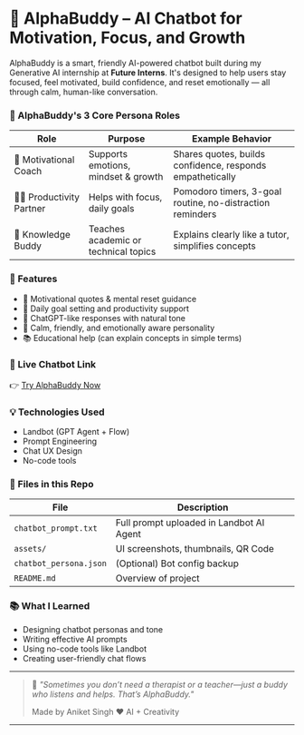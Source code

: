 # 🤖 AlphaBuddy – AI Chatbot for Motivation, Focus, and Growth

AlphaBuddy is a smart, friendly AI-powered chatbot built during my Generative AI internship at **Future Interns**. It's designed to help users stay focused, feel motivated, build confidence, and reset emotionally — all through calm, human-like conversation.

### 🧠 AlphaBuddy's 3 Core Persona Roles

| Role                  | Purpose                              | Example Behavior |
|-----------------------|--------------------------------------|------------------|
| 💬 Motivational Coach | Supports emotions, mindset & growth | Shares quotes, builds confidence, responds empathetically |
| 🧑‍💻 Productivity Partner | Helps with focus, daily goals      | Pomodoro timers, 3-goal routine, no-distraction reminders |
| 📘 Knowledge Buddy    | Teaches academic or technical topics | Explains clearly like a tutor, simplifies concepts |

### 🌟 Features
- 🚀 Motivational quotes & mental reset guidance
- 🎯 Daily goal setting and productivity support
- 💬 ChatGPT-like responses with natural tone
- 🤝 Calm, friendly, and emotionally aware personality
- 📚 Educational help (can explain concepts in simple terms)

### 🔗 Live Chatbot Link
👉 [Try AlphaBuddy Now](https://landbot.online/v3/H-3039699-7SRS68U7JTUYNRLS/index.html)


### 💡 Technologies Used
- Landbot (GPT Agent + Flow)
- Prompt Engineering
- Chat UX Design
- No-code tools

### 📂 Files in this Repo
| File | Description |
|------|-------------|
| `chatbot_prompt.txt` | Full prompt uploaded in Landbot AI Agent |
| `assets/` | UI screenshots, thumbnails, QR Code |
| `chatbot_persona.json` | (Optional) Bot config backup |
| `README.md` | Overview of project |

### 📚 What I Learned
- Designing chatbot personas and tone
- Writing effective AI prompts
- Using no-code tools like Landbot
- Creating user-friendly chat flows

---

> 💬 _"Sometimes you don’t need a therapist or a teacher—just a buddy who listens and helps. That’s AlphaBuddy."_  
>  
> Made by Aniket Singh ❤️  AI + Creativity

---
